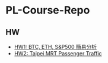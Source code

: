 # PL-Course-Repo


## HW
- [HW1: BTC, ETH, S&P500 簡易分析](https://colab.research.google.com/drive/1nBrJz60EWjaKzBEEQdKPRkTY6ivBxwvM?usp=sharing)
- [HW2: Taipei MRT Passenger Traffic](https://colab.research.google.com/drive/1FVXpsJRzt5xxHYpMvSPDCWWj_QGjD4pQ?usp=sharing)
